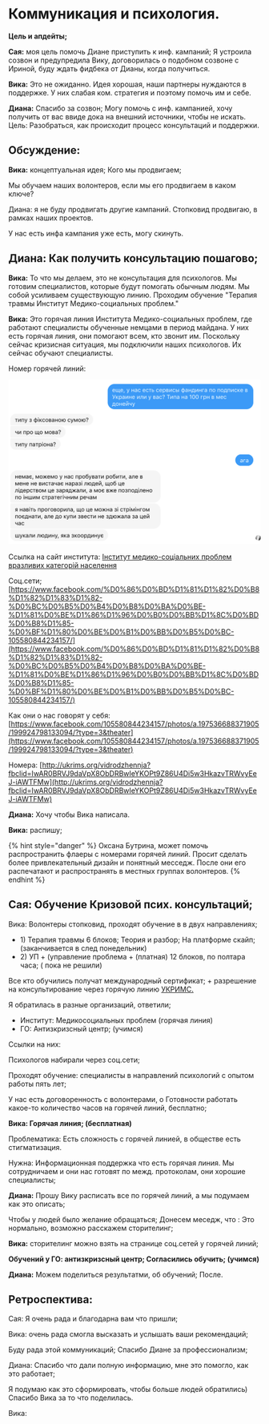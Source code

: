 # Коммуникация и психология.

**Цель и апдейты;** 

**Сая:** моя цель помочь Диане приступить к инф. кампаний; Я устроила созвон и предупредила Вику, договорилась о подобном созвоне с Ириной, буду ждать фидбека от Дианы, когда получиться. 

**Вика:** Это не ожиданно. Идея хорошая, наши партнеры нуждаются в поддержке. У них слабая ком. стратегия и поэтому помочь им и себе. 

**Диана:** Спасибо за созвон; Могу помочь с инф. кампанией, хочу получить от вас ввиде дока на внешний источники, чтобы не искать. Цель: Разобраться, как происходит процесс консультаций и поддержки.   

## Обсуждение: 

**Вика:** концептуальная идея; Кого мы продвигаем; 

Мы обучаем наших волонтеров, если мы его продвигаем в каком ключе? 

Диана: я не буду продвигать другие кампаний. Стопковид продвигаю, в рамках наших проектов. 

У нас есть инфа кампания уже есть, могу скинуть. 

## **Диана:** Как получить консультацию пошагово; 

**Вика:** То что мы делаем, это не консультация для психологов. Мы готовим специалистов, которые будут помогать обычным людям. Мы собой усиливаем существующую линию. Проходим обучение  "Терапия травмы Институт Медико-социальных проблем." 

**Вика:** Это горячая линия Института Медико-социальных проблем, где работают специалисты обученные немцами в период майдана. У них есть горячая линия, они помогают всем, кто звонит им. Поскольку сейчас кризисная ситуация, мы подключили наших психологов. Их сейчас обучают специалисты. 

Номер горячей линий: 

![](../../.gitbook/assets/image%20%2858%29.png)

Ссылка на сайт института: [Інститут медико-соціальних проблем вразливих категорій населення](http://ukrims.org/)

Соц.сети; [https://www.facebook.com/%D0%86%D0%BD%D1%81%D1%82%D0%B8%D1%82%D1%83%D1%82-%D0%BC%D0%B5%D0%B4%D0%B8%D0%BA%D0%BE-%D1%81%D0%BE%D1%86%D1%96%D0%B0%D0%BB%D1%8C%D0%BD%D0%B8%D1%85-%D0%BF%D1%80%D0%BE%D0%B1%D0%BB%D0%B5%D0%BC-105580844234157/](https://www.facebook.com/%D0%86%D0%BD%D1%81%D1%82%D0%B8%D1%82%D1%83%D1%82-%D0%BC%D0%B5%D0%B4%D0%B8%D0%BA%D0%BE-%D1%81%D0%BE%D1%86%D1%96%D0%B0%D0%BB%D1%8C%D0%BD%D0%B8%D1%85-%D0%BF%D1%80%D0%BE%D0%B1%D0%BB%D0%B5%D0%BC-105580844234157/)

Как они о нас говорят у себя: [https://www.facebook.com/105580844234157/photos/a.197536688371905/199924798133094/?type=3&theater](https://www.facebook.com/105580844234157/photos/a.197536688371905/199924798133094/?type=3&theater)

Номера: [http://ukrims.org/vidrodzhennja?fbclid=IwAR0BRVJ9daVpX8ObDRBwIeYKOPt9Z86U4Di5w3HkazvTRWvyEeJ-iAWTFMw](http://ukrims.org/vidrodzhennja?fbclid=IwAR0BRVJ9daVpX8ObDRBwIeYKOPt9Z86U4Di5w3HkazvTRWvyEeJ-iAWTFMw) 

**Диана:** Хочу чтобы Вика написала. 

**Вика:** распишу; 

{% hint style="danger" %}
Оксана Бутрина, может помочь распространить флаеры с номерами горячей линий. Просит сделать более привлекательный дизайн и понятный месседж. После они его распечатают и распространять в местных группах волонтеров.
{% endhint %}

## **Сая:** Обучение Кризовой псих. консультаций; 

Вика: Волонтеры стопковид, проходят обучение в в двух направлениях; 

* 1\) Терапия травмы 6 блоков; Теория и разбор; На платформе скайп; \(заканчивается в след понедельник\) 
* 2\) УП + \(управление проблема + \(платная\) 12 блоков, по полтара часа; \( пока не решили\) 

Все кто обучились получат международный сертификат; + разрешение на консультирование через горячую линию [УКРИМС.](http://ukrims.org/)

Я обратилась в  разные организаций, ответили; 

* Институт: Медикосоциальных проблем  \(горячая линия\) 
* ГО: Антизкризсный центр; \(учимся\) 

Ссылки на них: 

Психологов набирали через соц.сети; 

Проходят обучение: специалисты в направлений психологий с опытом работы пять лет; 

У нас есть договоренность с волонтерами, о Готовности работать какое-то количество часов на горячей линий, бесплатно;  

**Вика: Горячая линия; \(бесплатная\)** 

Проблематика: Есть сложность с горячей линией, в обществе есть стигматизация.

Нужна:  Информационная поддержка что есть горячая линия. Мы сотрудничаем и они нас готовят по межд. протоколам, они хорошие специалисты; 

**Диана:** Прошу Вику расписать все по горячей линий, а мы подумаем как это описать; 

Чтобы у людей было желание обращаться; Донесем меседж, что : Это нормально, возможно расскажем сторителинг;

**Вика:** сторителинг можно взять на странице  соц.сетей у горячей линий;  

**Обучений у ГО: антизкризсный центр;  Согласились обучить;  \(учимся\)** 

**Диана:** Можем поделиться результатми, об обучений; После.



## Ретроспектива: 

Сая: Я очень рада и благодарна вам что пришли; 

Вика: очень рада смогла высказать и услышать ваши рекомендаций; 

Буду рада этой коммуникаций; Спасибо Диане за профессионализм; 

Диана: Спасибо что дали полную информацию, мне это помогло, как это работает; 

Я подумаю как это сформировать, чтобы больше людей обратились\) Спасибо Вика за то что поделилась. 















Вика: 



















